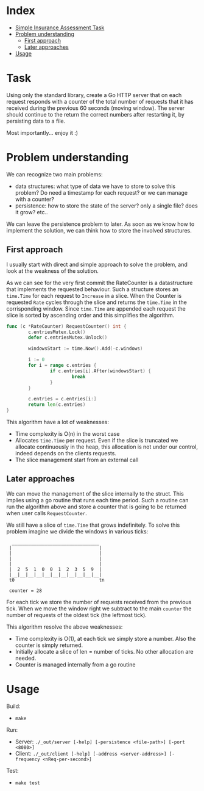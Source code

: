# Index
- [Simple Insurance Assessment Task](#simple-insurance-assessment-task)
- [Problem understanding](#problem-understanding)
  - [First approach](#first-approach)
  - [Later approaches](#later-approaches)
- [Usage](#usage)

# Task
Using only the standard library, create a Go HTTP server that on each request responds with a counter of the total number of requests that it has received during the previous 60 seconds (moving window). The server should continue to the return the correct numbers after restarting it, by persisting data to a file.

Most importantly... enjoy it :)

# Problem understanding
We can recognize two main problems:
- data structures: what type of data we have to store to solve this problem? Do need a timestamp for each request? or we can manage with a counter?
- persistence: how to store the state of the server? only a single file? does it grow? etc..

We can leave the persistence problem to later. As soon as we know how to implement the solution, we can think how to store the involved structures.

## First approach
I usually start with direct and simple approach to solve the problem, and look at the weakness of the solution.

As we can see for the very first commit the RateCounter is a datastructure that implements the requested behaviour.
Such a structure stores an `time.Time` for each request to `Increase` in a slice. When the Counter is requested `Rate` cycles
through the slice and returns the `time.Time` in the corrisponding window.  Since `time.Time` are appended each request 
the slice is sorted by ascending order and this simplifies the algorithm.

```go 
func (c *RateCounter) RequestCounter() int {
        c.entriesMutex.Lock()
        defer c.entriesMutex.Unlock()

        windowsStart := time.Now().Add(-c.windows)

        i := 0
        for i = range c.entries {
                if c.entries[i].After(windowsStart) {
                        break
                }
        }

        c.entries = c.entries[i:]
        return len(c.entries)
}
```

This algorithm have a lot of weaknesses:
- Time complexity is O(n) in the worst case
- Allocates `time.Time` per request. Even if the slice is truncated we allocate continuously in the heap, this allocation is not under our control, indeed depends on the clients requests.
- The slice management start from an external call

## Later approaches
We can move the management of the slice internally to the struct. This implies using a go routine that runs each time period. Such a routine can run the algorithm above and store a counter that is going to be returned when user calls `RequestCounter`.

We still have a slice of `time.Time` that grows indefinitely. To solve this problem imagine we divide the windows in various ticks:
```
  ________________________________
 |                                |
 |                                |
 |                                |
 |                                |
 |  2  5  1  0  0  1  2  3  5  9  |
 |__|__|__|__|__|__|__|__|__|__|__|
 t0                               tn 

 counter = 28
```
For each tick we store the number of requests received from the previous tick.
When we move the window right we subtract to the main `counter` the number of requests of the oldest tick (the leftmost tick).

This algorithm resolve the above weaknesses:
- Time complexity is O(1), at each tick we simply store a number. Also the counter is simply returned.
- Initially allocate a slice of len = number of ticks. No other allocation are needed.
- Counter is managed internally from a go routine 

# Usage
Build:
- `make`

Run:
- Server: `./_out/server [-help] [-persistence <file-path>] [-port <8080>]`
- Client: `./_out/client [-help] [-address <server-address>] [-frequency <nReq-per-second>]`

Test:
- `make test`
